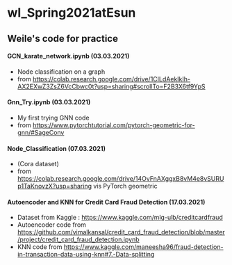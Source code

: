 # wl_Spring2021atEsun
## Weile's code for practice
#### GCN_karate_network.ipynb (03.03.2021)
- Node classification on a graph
- from https://colab.research.google.com/drive/1CILdAekIkIh-AX2EXwZ3ZsZ6VcCbwc0t?usp=sharing#scrollTo=F2B3X6tf9YpS

#### Gnn_Try.ipynb (03.03.2021)
- My first trying GNN code 
- from https://www.pytorchtutorial.com/pytorch-geometric-for-gnn/#SageConv

#### Node_Classification (07.03.2021)
- (Cora dataset)
- from https://colab.research.google.com/drive/14OvFnAXggxB8vM4e8vSURUp1TaKnovzX?usp=sharing vis PyTorch geometric

#### Autoencoder and KNN for Credit Card Fraud Detection (17.03.2021)
- Dataset from Kaggle : https://www.kaggle.com/mlg-ulb/creditcardfraud
- Autoencoder code from https://github.com/vimalkansal/credit_card_fraud_detection/blob/master/project/credit_card_fraud_detection.ipynb
- KNN code from https://www.kaggle.com/maneesha96/fraud-detection-in-transaction-data-using-knn#7.-Data-splitting
